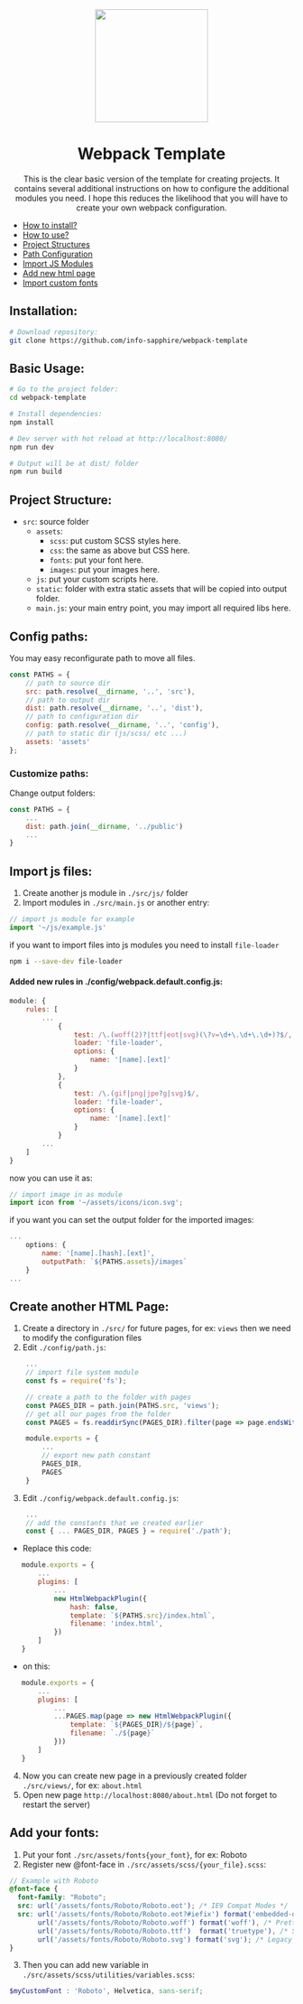 <div align="center">
  <img width="200" height="200" src="https://webpack.js.org/assets/icon-square-big.svg">
  <h1>Webpack Template</h1>
  <p>
    This is the clear basic version of the template for creating projects. It contains several additional instructions on how to configure the additional modules you need. I hope this reduces the likelihood that you will have to create your own webpack configuration.
  </p>
</div>

- [How to install?](#installation)
- [How to use?](#basic-usage)
- [Project Structures](#project-structures)
- [Path Configuration](#config-paths)
- [Import JS Modules](#import-js-files)
- [Add new html page](#create-another-html-page)
- [Import custom fonts](#add-your-fonts)

## Installation:

``` bash
# Download repository:
git clone https://github.com/info-sapphire/webpack-template
```
## Basic Usage:

``` bash
# Go to the project folder:
cd webpack-template

# Install dependencies:
npm install

# Dev server with hot reload at http://localhost:8080/
npm run dev

# Output will be at dist/ folder
npm run build
```

## Project Structure:

- `src`: source folder
  - `assets`:
    - `scss`: put custom SCSS styles here.
    - `css`: the same as above but CSS here.
    - `fonts`: put your font here.
    - `images`: put your images here.
  - `js`: put your custom scripts here.
  - `static`: folder with extra static assets that will be copied into output folder.
  - `main.js`: your main entry point, you may import all required libs here.

## Config paths:
You may easy reconfigurate path to move all files.
``` js
const PATHS = {
    // path to source dir
    src: path.resolve(__dirname, '..', 'src'),
    // path to output dir
    dist: path.resolve(__dirname, '..', 'dist'),
    // path to configuration dir
    config: path.resolve(__dirname, '..', 'config'),
    // path to static dir (js/scss/ etc ...)
    assets: 'assets'
};
```

### Customize paths:
Change output folders:
``` js
const PATHS = {
    ...
    dist: path.join(__dirname, '../public')
    ...
}
```

## Import js files:
1. Create another js module in `./src/js/` folder
2. Import modules in `./src/main.js` or another entry:

``` js
// import js module for example
import '~/js/example.js'
```
if you want to import files into js modules you need to install `file-loader`

``` bash
npm i --save-dev file-loader
```
#### Added new rules in ./config/webpack.default.config.js:
``` js
module: {
    rules: [
        ...
            {
                test: /\.(woff(2)?|ttf|eot|svg)(\?v=\d+\.\d+\.\d+)?$/,
                loader: 'file-loader',
                options: {
                    name: '[name].[ext]'
                }
            },
            {
                test: /\.(gif|png|jpe?g|svg)$/,
                loader: 'file-loader',
                options: {
                    name: '[name].[ext]'
                }
            }
        ...
    ]
}
```

now you can use it as:

``` js
// import image in as module
import icon from '~/assets/icons/icon.svg';
```

if you want you can set the output folder for the imported images:

``` js
...
    options: {
        name: '[name].[hash].[ext]',
        outputPath: `${PATHS.assets}/images`
    }
...
```

## Create another HTML Page:
1. Сreate a directory in `./src/` for future pages, for ex: `views` then we need to modify the configuration files
2. Edit `./config/path.js`:
``` js
    ...
    // import file system module
    const fs = require('fs');

    // create a path to the folder with pages
    const PAGES_DIR = path.join(PATHS.src, 'views');
    // get all our pages from the folder
    const PAGES = fs.readdirSync(PAGES_DIR).filter(page => page.endsWith('.html'));

    module.exports = {
        ...
        // export new path constant
        PAGES_DIR,
        PAGES
    }
```
3. Edit `./config/webpack.default.config.js`:
``` js
    ...
    // add the constants that we created earlier
    const { ... PAGES_DIR, PAGES } = require('./path');
```
 - Replace this code:
 ``` js
    module.exports = {
        ...
        plugins: [
            ...
            new HtmlWebpackPlugin({
                hash: false,
                template: `${PATHS.src}/index.html`,
                filename: 'index.html',
            })
        ]
    }
 ```
 - on this: 
 ``` js
    module.exports = {
        ...
        plugins: [
            ...
            ...PAGES.map(page => new HtmlWebpackPlugin({
                template: `${PAGES_DIR}/${page}`,
                filename: `./${page}`
            }))
        ]
    }
 ```
4. Now you can create new page in a previously created folder `./src/views/`, for ex: `about.html`
5. Open new page `http://localhost:8080/about.html` (Do not forget to restart the server)

## Add your fonts:
1. Put your font `./src/assets/fonts{your_font}`, for ex: Roboto
2. Register new @font-face in `./src/assets/scss/{your_file}.scss`:
``` scss
// Example with Roboto
@font-face {
  font-family: "Roboto";
  src: url('/assets/fonts/Roboto/Roboto.eot'); /* IE9 Compat Modes */
  src: url('/assets/fonts/Roboto/Roboto.eot?#iefix') format('embedded-opentype'), /* IE6-IE8 */
       url('/assets/fonts/Roboto/Roboto.woff') format('woff'), /* Pretty Modern Browsers */
       url('/assets/fonts/Roboto/Roboto.ttf')  format('truetype'), /* Safari, Android, iOS */
       url('/assets/fonts/Roboto/Roboto.svg') format('svg'); /* Legacy iOS */
}
```
3. Then you can add new variable in `./src/assets/scss/utilities/variables.scss`:
``` scss
$myCustomFont : 'Roboto', Helvetica, sans-serif;
```